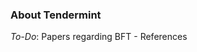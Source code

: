 ### About Tendermint

*To-Do*: Papers regarding BFT - References

<!--stackedit_data:
eyJoaXN0b3J5IjpbLTE4OTU3NzMyOTUsLTExMTgzMjU2ODksMT
A2NDQyMjU4MSwtNjYzNTYyMDA1LDY0NzA2MTAzM119
-->
